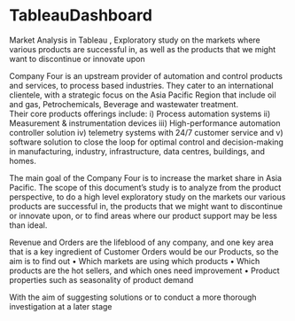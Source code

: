 # TableauDashboard
Market Analysis in Tableau , Exploratory study on the markets where various products are successful in, as well as the products that we might want to discontinue or innovate upon



Company Four is an upstream provider of automation and control products and services, to process based industries. 
They cater to an international clientele, with a strategic focus on the Asia Pacific Region that include oil and gas, 
Petrochemicals, Beverage and wastewater treatment.   
Their core products offerings include:
i) Process automation systems
ii) Measurement & instrumentation devices 
iii) High-performance automation controller solution
iv) telemetry systems with 24/7 customer service and 
v) software solution to close the loop for optimal control and decision-making in manufacturing,
industry, infrastructure, data centres, buildings, and homes. 


The main goal of the Company Four is to increase the market share in Asia Pacific.
The scope of this document’s study is to analyze from the product perspective,
to do a high level exploratory study on the markets our various products are successful in,
the products that we might want to discontinue or innovate upon, or to find areas where our product support may be less than ideal. 


Revenue and Orders are the lifeblood of any company, and one key area that is a key ingredient of Customer Orders would be our Products,
so the aim is to find out
•	Which markets are using which products
•	Which products are the hot sellers, and which ones need improvement
•	Product properties such as seasonality of product demand

With the aim of suggesting solutions or to conduct a more thorough investigation at a later stage

